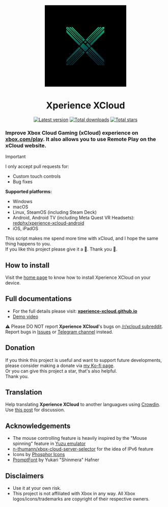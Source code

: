 <div align="center">
    <img src="https://github.com/Xperience-XCloud/xperience-xcloud/blob/d0bc63993f5499351ee3291a628cf625c8442bec/resources/logos/xperience-xcloud.png" width="256"/>  
    <h1>Xperience XCloud</h1>
    <!-- Latest Version Badge -->
    <a href="https://github.com/redphx/xperience-xcloud/releases"><img src="https://img.shields.io/github/v/release/redphx/xperience-xcloud?label=latest" alt="Latest version" /></a>
    <!-- Total Downloads Badge -->
    <a href="https://github.com/redphx/xperience-xcloud/releases"><img src="https://img.shields.io/github/downloads/redphx/xperience-xcloud/total?color=%23e15f2c" alt="Total downloads" /></a>
    <!-- Total Stars Badge -->
    <a href="https://github.com/redphx/xperience-xcloud/stargazers"><img src="https://img.shields.io/github/stars/redphx/xperience-xcloud?color=%23cca400" alt="Total stars" /></a>
</div>

### Improve Xbox Cloud Gaming (xCloud) experience on [xbox.com/play](https://www.xbox.com/play). It also allows you to use Remote Play on the xCloud website.  

> [!IMPORTANT]  
> I only accept pull requests for:
> - Custom touch controls
> - Bug fixes

**Supported platforms:**  
- Windows
- macOS
- Linux, SteamOS (including Steam Deck)
- Android, Android TV (including Meta Quest VR Headsets): [redphx/xperience-xcloud-android](https://github.com/experience-xcloud/xperience-xcloud-android)
- iOS, iPadOS

This script makes me spend more time with xCloud, and I hope the same thing happens to you.  
If you like this project please give it a 🌟. Thank you 🙏.

## How to install
Visit the [home page](https://xperience-xcloud.github.io) to know how to install Xperience XCloud on your device.

## Full documentations
- For the full details please visit: [**xperience-xcloud.github.io**](https://xperience-xcloud.github.io)  
- [Demo video](https://youtu.be/hyp69Jrb2sQ)

⚠️ Please DO NOT report **Xperience XCloud**'s bugs on [/r/xcloud subreddit](https://reddit.com/r/XperienceXCloud/). Report bugs in [Issues](https://github.com/xperiencexcloud/xperience-xcloud/issues) or [Telegram channel](https://t.me/xperiencexcloud) instead.

## Donation
If you think this project is useful and want to support future developments, please consider making a donate via [my Ko-fi page](https://ko-fi.com/redphx).  
Or you can give this project a star, that's also helpful.  
Thank you.  

## Translation  
Help translating **Xperience XCloud** to another languagues using [Crowdin](https://crowdin.com/project/xperience-xcloud).  
Use [this post](https://github.com/xperiencexcloud/xperience-xcloud/discussions/131) for discussion. 

## Acknowledgements  
- The mouse controlling feature is heavily inspired by the "Mouse spinning" feature in [Yuzu emulator](https://github.com/yuzu-emu/yuzu-mainline)
- [n-thumann/xbox-cloud-server-selector](https://github.com/n-thumann/xbox-cloud-server-selector) for the idea of IPv6 feature
- Icons by [Phosphor Icons](https://phosphoricons.com)
- [PromptFont](https://shinmera.com/promptfont) by Yukari "Shinmera" Hafner

## Disclaimers  
- Use it at your own risk.
- This project is not affiliated with Xbox in any way. All Xbox logos/icons/trademarks are copyright of their respective owners.
